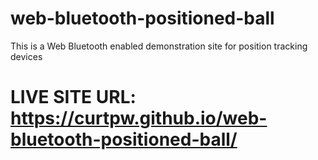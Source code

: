 # web-bluetooth-positioned-ball
This is a Web Bluetooth enabled demonstration site for position tracking devices

# LIVE SITE URL: https://curtpw.github.io/web-bluetooth-positioned-ball/
